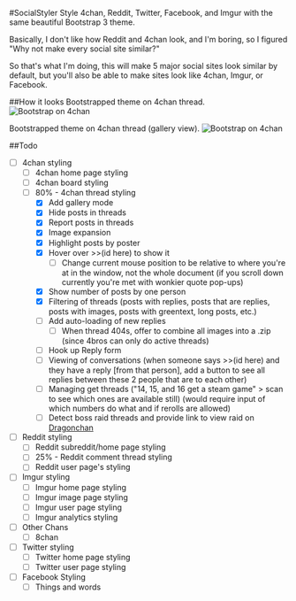 #SocialStyler
Style 4chan, Reddit, Twitter, Facebook, and Imgur with the same beautiful Bootstrap 3 theme.

Basically, I don't like how Reddit and 4chan look, and I'm boring, so I figured "Why not make every social site similar?"

So that's what I'm doing, this will make 5 major social sites look similar by default, but you'll also be able to make sites look like 4chan, Imgur, or Facebook.

##How it looks
Bootstrapped theme on 4chan thread.
![Bootstrap on 4chan](https://raw.githubusercontent.com/Zbee/SocialStyler/master/4chanthread.png)

Bootstrapped theme on 4chan thread (gallery view).
![Bootstrap on 4chan](https://raw.githubusercontent.com/Zbee/SocialStyler/master/4chanthread-gal.png)

##Todo
- [ ] 4chan styling
  - [ ] 4chan home page styling
  - [ ] 4chan board styling
  - [ ] 80% - 4chan thread styling
    - [X] Add gallery mode
    - [X] Hide posts in threads
    - [X] Report posts in threads
    - [X] Image expansion
    - [X] Highlight posts by poster
    - [X] Hover over >>(id here) to show it
      - [ ] Change current mouse position to be relative to where you're at in the window, not the whole document (if you scroll down currently you're met with wonkier quote pop-ups)
    - [X] Show number of posts by one person
    - [X] Filtering of threads (posts with replies, posts that are replies, posts with images, posts with greentext, long posts, etc.)
    - [ ] Add auto-loading of new replies
      - [ ] When thread 404s, offer to combine all images into a .zip (since 4bros can only do active threads)
    - [ ] Hook up Reply form
    - [ ] Viewing of conversations (when someone says >>(id here) and they have a reply [from that person], add a button to see all replies between these 2 people that are to each other)
    - [ ] Managing get threads ("14, 15, and 16 get a steam game" > scan to see which ones are available still) (would require input of which numbers do what and if rerolls are allowed)
    - [ ] Detect boss raid threads and provide link to view raid on [Dragonchan](http://dragonslayer.eu01.aws.af.cm/)
- [ ] Reddit styling
  - [ ] Reddit subreddit/home page styling
  - [ ] 25% - Reddit comment thread styling
  - [ ] Reddit user page's styling
- [ ] Imgur styling
  - [ ] Imgur home page styling
  - [ ] Imgur image page styling
  - [ ] Imgur user page styling
  - [ ] Imgur analytics styling
- [ ] Other Chans
  - [ ] 8chan
- [ ] Twitter styling
  - [ ] Twitter home page styling
  - [ ] Twitter user page styling
- [ ] Facebook Styling
   - [ ] Things and words